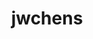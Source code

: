 ---
layout: playlist
title: jwchens
section: College
embed: '<iframe style="float: right;" src="https://open.spotify.com/embed/playlist/4wR7TeK9OlLbGWySn9LiZD" width="300" height="380" frameborder="0" allowtransparency="true" allow="encrypted-media"></iframe>'
story: zàijiàn mothatruckas sophomore summer
order: 9
---